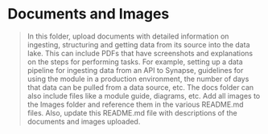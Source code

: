 # Documents and Images

> In this folder, upload documents with detailed information on ingesting, structuring and getting data from its source into the data lake. This can include PDFs that have screenshots and explanations on the steps for performing tasks. For example, setting up a data pipeline for ingesting data from an API to Synapse, guidelines for using the module in a production environment, the number of days that data can be pulled from a data source, etc. The docs folder can also include files like a module guide, diagrams, etc.
> Add all images to the Images folder and reference them in the various README.md files. Also, update this README.md file with descriptions of the documents and images uploaded.

